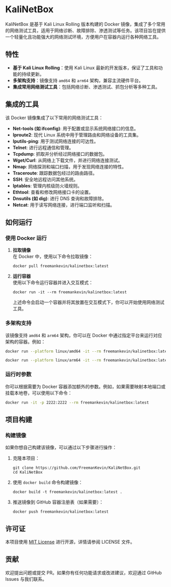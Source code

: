 # KaliNetBox

KaliNetBox 是基于 Kali Linux Rolling 版本构建的 Docker 镜像，集成了多个常用的网络测试工具，适用于网络诊断、故障排除、渗透测试等任务。该项目旨在提供一个轻量化且功能强大的网络测试环境，方便用户在容器内运行各种网络工具。


## 特性

- **基于 Kali Linux Rolling**：使用 Kali Linux 最新的开发版本，保证了工具和功能的持续更新。
- **多架构支持**：镜像支持 `amd64` 和 `arm64` 架构，兼容主流硬件平台。
- **集成常用网络测试工具**：包括网络诊断、渗透测试、抓包分析等多种工具。

## 集成的工具

该 Docker 镜像集成了以下常用的网络测试工具：

- **Net-tools (如 ifconfig)**: 用于配置或显示系统网络接口的信息。
- **Iproute2**: 现代 Linux 系统中用于管理路由和网络设备的工具集。
- **Iputils-ping**: 用于测试网络连接的可达性。
- **Telnet**: 进行远程通信和管理。
- **Tcpdump**: 抓取并分析经过网络接口的数据包。
- **Wget/Curl**: 从网络上下载文件，并进行网络连接测试。
- **Nmap**: 网络探测和端口扫描，用于发现网络连接的特性。
- **Traceroute**: 跟踪数据包经过的路由路径。
- **SSH**: 安全地远程访问其他系统。
- **Iptables**: 管理内核级防火墙规则。
- **Ethtool**: 查看和修改网络接口卡的设置。
- **Dnsutils (如 dig)**: 进行 DNS 查询和故障排除。
- **Netcat**: 用于读写网络连接，进行端口监听和扫描。

## 如何运行

### 使用 Docker 运行

1. **拉取镜像**  
   在 Docker 中，使用以下命令拉取镜像：

   ```shell
   docker pull freemankevin/kalinetbox:latest
   ```

2. **运行容器**  
   使用以下命令运行容器并进入交互模式：

   ```shell
   docker run -it --rm freemankevin/kalinetbox:latest
   ```

   上述命令会启动一个容器并将其放置在交互模式下，你可以开始使用网络测试工具。

### 多架构支持

该镜像支持 `amd64` 和 `arm64` 架构，你可以在 Docker 中通过指定平台来运行对应架构的容器。例如：

```bash
docker run --platform linux/amd64 -it --rm freemankevin/kalinetbox:latest
```

```bash
docker run --platform linux/arm64 -it --rm freemankevin/kalinetbox:latest
```

### 运行时参数

你可以根据需要为 Docker 容器添加额外的参数。例如，如果需要映射本地端口或挂载本地卷，可以使用以下命令：

```bash
docker run -it -p 2222:2222 --rm freemankevin/kalinetbox:latest
```

## 项目构建

### 构建镜像

如果你想自己构建该镜像，可以通过以下步骤进行操作：

1. 克隆本项目：

   ```shell
   git clone https://github.com/FreemanKevin/KaliNetBox.git
   cd KaliNetBox
   ```

2. 使用 `docker build` 命令构建镜像：

   ```shell
   docker build -t freemankevin/kalinetbox:latest .
   ```

3. 推送镜像到 GitHub 容器注册表（如果需要）：

   ```shell
   docker push freemankevin/kalinetbox:latest
   ```

## 许可证

本项目使用 [MIT License](LICENSE) 进行开源，详情请参阅 LICENSE 文件。

## 贡献

欢迎提出问题或提交 PR。如果你有任何功能请求或改进建议，欢迎通过 GitHub Issues 与我们联系。
